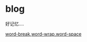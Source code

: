 blog
====

好记忆....

<a href="https://github.com/superquestion/blog/blob/master/word-break.txt">word-break,word-wrap,word-space</a>
